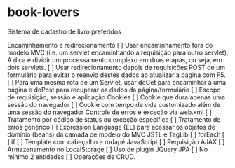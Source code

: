 # book-lovers
Sistema de cadastro de livro preferidos

Encaminhamento e redirecionamento
[ ] Usar encaminhamento fora do modelo MVC (i.e. um servlet encaminhando a requisição para outro servlet). A dica é dividir um processamento complexo em duas etapas, ou seja, em dois servlets.
[ ] Usar redirecionamento depois de requisições POST de um formulário para evitar o reenvio destes dados ao atualizar a página com F5.
[ ] Para uma mesma rota de um Servlet, usar doGet para encaminhar a uma página e doPost para recuperar os dados da página/formulário
[ ] Escopo de requisição, sessão e aplicação
Cookies
[ ] Cookie que dura apenas uma sessão do navegador
[ ] Cookie com tempo de vida customizado além de uma sessão do navegador
Controle de erros e exceção via web.xml
[ ] Tratamento por código de status ou exceção específica
[ ] Tratamento de erros genérico
[ ] Expression Language (EL) para acessar os objetos de domínio (beans) da camada de modelo do MVC
JSTL e TagLib
[ ] forEach
[ ] if
[ ] Template com cabeçalho e rodapé
JavaScript
[ ] Requisição AJAX
[ ] Armazenamento no LocalStorage
[ ] Uso de plugin JQuery
JPA
[ ] No mínimo 2 entidades
[ ] Operações de CRUD.
